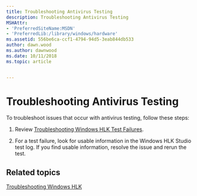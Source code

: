 ```yaml
---
title: Troubleshooting Antivirus Testing
description: Troubleshooting Antivirus Testing
MSHAttr:
- 'PreferredSiteName:MSDN'
- 'PreferredLib:/library/windows/hardware'
ms.assetid: 556be6ca-ccf1-4794-94d5-3eab844db533
author: dawn.wood
ms.author: dawnwood
ms.date: 10/11/2018
ms.topic: article


---
```


# Troubleshooting Antivirus Testing


To troubleshoot issues that occur with antivirus testing, follow these steps:

1.  Review [Troubleshooting Windows HLK Test Failures](..\user\troubleshooting-windows-hlk-test-failures.md).

2.  For a test failure, look for usable information in the Windows HLK Studio test log. If you find usable information, resolve the issue and rerun the test.

## <span id="related_topics"></span>Related topics


[Troubleshooting Windows HLK](..\user\troubleshooting-windows-hlk.md)

 

 








